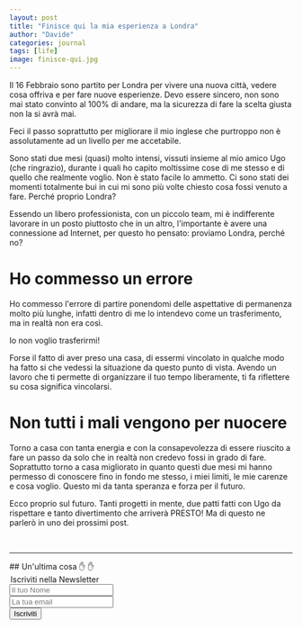 ```yaml
---
layout: post
title: "Finisce qui la mia esperienza a Londra"
author: "Davide"
categories: journal
tags: [life]
image: finisce-qui.jpg
---
```


Il 16 Febbraio sono partito per Londra per vivere una nuova città, vedere cosa offriva e per fare nuove esperienze. 
Devo essere sincero, non sono mai stato convinto al 100% di andare, ma la sicurezza di fare la scelta giusta non la si avrà mai. 

Feci il passo soprattutto per migliorare il mio inglese che purtroppo non è assolutamente ad un livello per me accetabile. 

Sono stati due mesi (quasi) molto intensi, vissuti insieme al mio amico Ugo (che ringrazio), durante i quali ho capito moltissime cose di me stesso e di quello che realmente voglio. Non è stato facile lo ammetto. Ci sono stati dei momenti totalmente bui in cui mi sono più volte chiesto cosa fossi venuto a fare. Perché proprio Londra? 

Essendo un libero professionista, con un piccolo team, mi è indifferente lavorare in un posto piuttosto che in un altro, l'importante è avere una connessione ad Internet, per questo ho pensato: proviamo Londra, perché no?

# Ho commesso un errore
Ho commesso l'errore di partire ponendomi delle aspettative di permanenza molto più lunghe, infatti dentro di me lo intendevo come un trasferimento, ma in realtà non era così.

Io non voglio trasferirmi! 

Forse il fatto di aver preso una casa, di essermi vincolato in qualche modo ha fatto si che vedessi la situazione da questo punto di vista.
Avendo un lavoro che ti permette di organizzare il tuo tempo liberamente, ti fa riflettere su cosa significa vincolarsi. 


# Non tutti i mali vengono per nuocere
Torno a casa con tanta energia e con la consapevolezza di essere riuscito a fare un passo da solo che in realtà non credevo fossi in grado di fare. Soprattutto torno a casa migliorato in quanto questi due mesi mi hanno permesso di conoscere fino in fondo me stesso, i miei limiti, le mie carenze e cosa voglio. Questo mi da tanta speranza e forza per il futuro.

Ecco proprio sul futuro. Tanti progetti in mente, due patti fatti con Ugo da rispettare e tanto divertimento che arriverà PRESTO!
Ma di questo ne parlerò in uno dei prossimi post.

<br>
<hr>
## Un'ultima cosa ✋ ✋

<form action="https://sprintstudio.us11.list-manage.com/subscribe/post?u=baa6a96ac00514e2d994c55e2&amp;id=10b14f6753" method="post" id="mc-embedded-subscribe-form" name="mc-embedded-subscribe-form" class="validate" target="_blank" validate>
	<legend>Iscriviti nella Newsletter</legend>
	<div class="form-group">
		<input type="text" name="FNAME" class="form-control" id="mce-FNAME" placeholder="Il tuo Nome" required="">
	</div>
	<div class="form-group">
		<input type="email" name="EMAIL" class="form-control required email" id="mce-EMAIL" placeholder="La tua email" required="">
	</div>
	<div class="form-group">
		<button type="submit" class="btn btn-default" value="Iscriviti" href="">Iscriviti</button>
	</div>
</form> 




